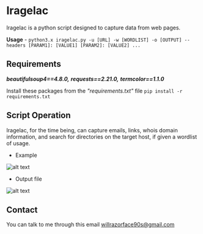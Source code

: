 # Iragelac

Iragelac is a python script designed to capture data from web pages.

**Usage** - ```python3.x iragelac.py -u [URL] -w [WORDLIST] -o [OUTPUT] --headers [PARAM1]: [VALUE1] [PARAM2]: [VALUE2] ...```

## Requirements

***beautifulsoup4==4.8.0,***
***requests==2.21.0,***
***termcolor==1.1.0***

Install these packages from the *"requirements.txt"* file ```pip install -r requirements.txt```

## Script Operation

Iragelac, for the time being, can capture emails, links, whois domain information, and search for directories on the target host, if given a wordlist of usage.

- Example

![alt text](https://i.imgur.com/mQLOg62.gif)

- Output file

![alt text](https://i.imgur.com/EfL7z4m.gif)

## Contact

You can talk to me through this email <willrazorface90s@gmail.com>
